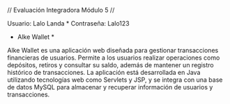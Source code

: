 // Evaluación Integradora Módulo 5 //

Usuario: Lalo Landa *
Contraseña: Lalo123

 * Alke Wallet *


Alke Wallet es una aplicación web diseñada para gestionar transacciones financieras de usuarios. Permite a los usuarios realizar operaciones como depósitos, retiros y consultar su saldo, además de mantener un registro histórico de transacciones. La aplicación está desarrollada en Java utilizando tecnologías web como Servlets y JSP, y se integra con una base de datos MySQL para almacenar y recuperar información de usuarios y transacciones.
